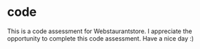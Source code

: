 # code
This is a code assessment for Webstaurantstore. I appreciate the opportunity to complete this code assessment.
Have a nice day :)
